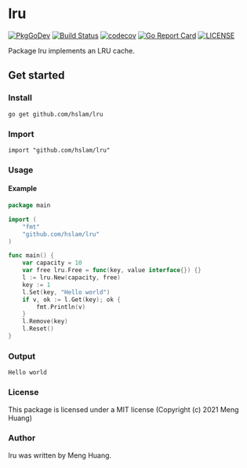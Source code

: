 # lru
[![PkgGoDev](https://pkg.go.dev/badge/github.com/hslam/lru)](https://pkg.go.dev/github.com/hslam/lru)
[![Build Status](https://github.com/hslam/lru/workflows/build/badge.svg)](https://github.com/hslam/lru/actions)
[![codecov](https://codecov.io/gh/hslam/lru/branch/master/graph/badge.svg)](https://codecov.io/gh/hslam/lru)
[![Go Report Card](https://goreportcard.com/badge/github.com/hslam/lru)](https://goreportcard.com/report/github.com/hslam/lru)
[![LICENSE](https://img.shields.io/github/license/hslam/lru.svg?style=flat-square)](https://github.com/hslam/lru/blob/master/LICENSE)

Package lru implements an LRU cache.

## Get started

### Install
```
go get github.com/hslam/lru
```
### Import
```
import "github.com/hslam/lru"
```
### Usage
#### Example
```go
package main

import (
	"fmt"
	"github.com/hslam/lru"
)

func main() {
	var capacity = 10
	var free lru.Free = func(key, value interface{}) {}
	l := lru.New(capacity, free)
	key := 1
	l.Set(key, "Hello world")
	if v, ok := l.Get(key); ok {
		fmt.Println(v)
	}
	l.Remove(key)
	l.Reset()
}
```

### Output
```
Hello world
```

### License
This package is licensed under a MIT license (Copyright (c) 2021 Meng Huang)


### Author
lru was written by Meng Huang.


